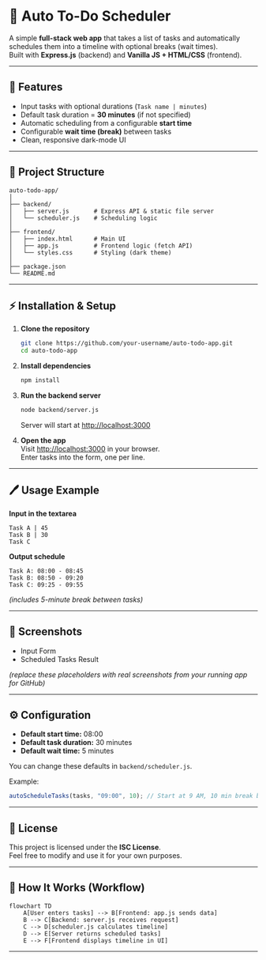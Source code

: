 # 📝 Auto To-Do Scheduler

A simple **full-stack web app** that takes a list of tasks and automatically schedules them into a timeline with optional breaks (wait times).  
Built with **Express.js** (backend) and **Vanilla JS + HTML/CSS** (frontend).

---

## 🚀 Features
- Input tasks with optional durations (`Task name | minutes`)
- Default task duration = **30 minutes** (if not specified)
- Automatic scheduling from a configurable **start time**
- Configurable **wait time (break)** between tasks
- Clean, responsive dark-mode UI

---

## 📂 Project Structure
```
auto-todo-app/
│
├── backend/
│   ├── server.js       # Express API & static file server
│   └── scheduler.js    # Scheduling logic
│
├── frontend/
│   ├── index.html      # Main UI
│   ├── app.js          # Frontend logic (fetch API)
│   └── styles.css      # Styling (dark theme)
│
├── package.json
└── README.md
```

---

## ⚡ Installation & Setup

1. **Clone the repository**
   ```bash
   git clone https://github.com/your-username/auto-todo-app.git
   cd auto-todo-app
   ```

2. **Install dependencies**
   ```bash
   npm install
   ```

3. **Run the backend server**
   ```bash
   node backend/server.js
   ```
   Server will start at [http://localhost:3000](http://localhost:3000)

4. **Open the app**  
   Visit [http://localhost:3000](http://localhost:3000) in your browser.  
   Enter tasks into the form, one per line.  

---

## 🖊️ Usage Example

**Input in the textarea**
```
Task A | 45
Task B | 30
Task C
```

**Output schedule**
```
Task A: 08:00 - 08:45
Task B: 08:50 - 09:20
Task C: 09:25 - 09:55
```
*(includes 5-minute break between tasks)*

---

## 🎨 Screenshots
- Input Form  
- Scheduled Tasks Result  

*(replace these placeholders with real screenshots from your running app for GitHub)*

---

## ⚙️ Configuration

- **Default start time:** 08:00  
- **Default task duration:** 30 minutes  
- **Default wait time:** 5 minutes  

You can change these defaults in `backend/scheduler.js`.  

Example:
```js
autoScheduleTasks(tasks, "09:00", 10); // Start at 9 AM, 10 min break between tasks
```

---

## 📜 License
This project is licensed under the **ISC License**.  
Feel free to modify and use it for your own purposes.

---

## 🔄 How It Works (Workflow)

```mermaid
flowchart TD
    A[User enters tasks] --> B[Frontend: app.js sends data]
    B --> C[Backend: server.js receives request]
    C --> D[scheduler.js calculates timeline]
    D --> E[Server returns scheduled tasks]
    E --> F[Frontend displays timeline in UI]
```

---
